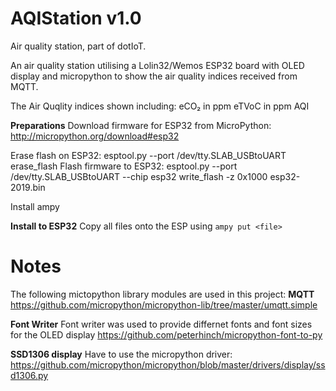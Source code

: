 AQIStation v1.0
===============
Air quality station, part of dotIoT.

An air quality station utilising a Lolin32/Wemos ESP32 board with OLED display and micropython to show the air quality indices received from MQTT.

The Air Quqlity indices shown including:
eCO₂ in ppm
eTVoC in ppm
AQI

**Preparations**
Download firmware for ESP32 from MicroPython: http://micropython.org/download#esp32

Erase flash on ESP32: esptool.py --port /dev/tty.SLAB_USBtoUART erase_flash
Flash firmware to ESP32: esptool.py --port /dev/tty.SLAB_USBtoUART --chip esp32 write_flash -z 0x1000 esp32-2019.bin

Install ampy

**Install to ESP32**
Copy all files onto the ESP using `ampy put <file>`

Notes
=====

The following mictopython library modules are used in this project:
**MQTT**
https://github.com/micropython/micropython-lib/tree/master/umqtt.simple

**Font Writer**
Font writer was used to provide differnet fonts and font sizes for the OLED display
https://github.com/peterhinch/micropython-font-to-py

**SSD1306 display**
Have to use the micropython driver:
https://github.com/micropython/micropython/blob/master/drivers/display/ssd1306.py

